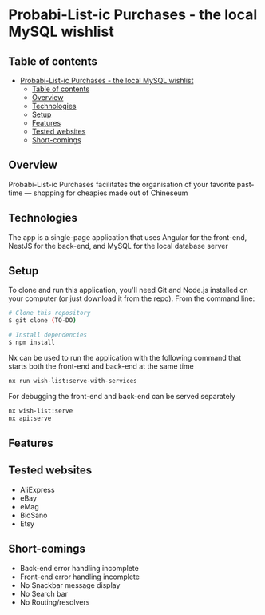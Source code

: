 

# Probabi-List-ic Purchases - the local MySQL wishlist

## Table of contents
- [Probabi-List-ic Purchases - the local MySQL wishlist](#probabi-list-ic-purchases---the-local-mysql-wishlist)
  - [Table of contents](#table-of-contents)
  - [Overview](#overview)
  - [Technologies](#technologies)
  - [Setup](#setup)
  - [Features](#features)
  - [Tested websites](#tested-websites)
  - [Short-comings](#short-comings)

## Overview
Probabi-List-ic Purchases facilitates the organisation of your favorite past-time — shopping for cheapies made out of Chineseum

## Technologies
The app is a single-page application that uses Angular for the front-end, NestJS for the back-end, and MySQL for the local database server

## Setup

To clone and run this application, you'll need Git and Node.js installed on your computer (or just download it from the repo). From the command line:

```bash
# Clone this repository
$ git clone (TO-DO)

# Install dependencies
$ npm install
```

<a url="https://nx.dev/">Nx</a> can be used to run the application with the following command that starts both the front-end and back-end at the same time
```bash
nx run wish-list:serve-with-services
```
For debugging the front-end and back-end can be served separately
```bash
nx wish-list:serve
nx api:serve
```

## Features

## Tested websites
- AliExpress
- eBay
- eMag
- BioSano
- Etsy

## Short-comings

- Back-end error handling incomplete
- Front-end error handling incomplete
- No Snackbar message display
- No Search bar
- No Routing/resolvers 